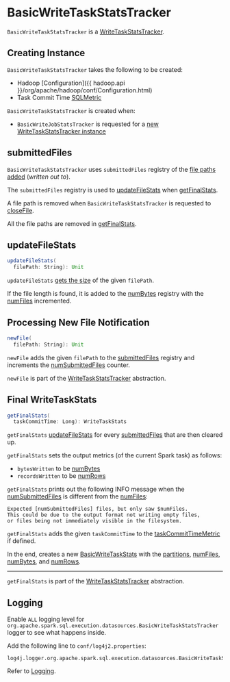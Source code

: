 # BasicWriteTaskStatsTracker

`BasicWriteTaskStatsTracker` is a [WriteTaskStatsTracker](WriteTaskStatsTracker.md).

## Creating Instance

`BasicWriteTaskStatsTracker` takes the following to be created:

* <span id="hadoopConf"> Hadoop [Configuration]({{ hadoop.api }}/org/apache/hadoop/conf/Configuration.html)
* <span id="taskCommitTimeMetric"> Task Commit Time [SQLMetric](../SQLMetric.md)

`BasicWriteTaskStatsTracker` is created when:

* `BasicWriteJobStatsTracker` is requested for a [new WriteTaskStatsTracker instance](BasicWriteJobStatsTracker.md#newTaskInstance)

## <span id="submittedFiles"> submittedFiles

`BasicWriteTaskStatsTracker` uses `submittedFiles` registry of the [file paths added](#newFile) (_written out to_).

The `submittedFiles` registry is used to [updateFileStats](#updateFileStats) when [getFinalStats](#getFinalStats).

A file path is removed when `BasicWriteTaskStatsTracker` is requested to [closeFile](#closeFile).

All the file paths are removed in [getFinalStats](#getFinalStats).

## <span id="updateFileStats"> updateFileStats

```scala
updateFileStats(
  filePath: String): Unit
```

`updateFileStats` [gets the size](#getFileSize) of the given `filePath`.

If the file length is found, it is added to the [numBytes](#numBytes) registry with the [numFiles](#numFiles) incremented.

## <span id="newFile"> Processing New File Notification

```scala
newFile(
  filePath: String): Unit
```

`newFile` adds the given `filePath` to the [submittedFiles](#submittedFiles) registry and increments the [numSubmittedFiles](#numSubmittedFiles) counter.

`newFile` is part of the [WriteTaskStatsTracker](WriteTaskStatsTracker.md#newFile) abstraction.

## <span id="getFinalStats"> Final WriteTaskStats

```scala
getFinalStats(
  taskCommitTime: Long): WriteTaskStats
```

`getFinalStats` [updateFileStats](#updateFileStats) for every [submittedFiles](#submittedFiles) that are then cleared up.

`getFinalStats` sets the output metrics (of the current Spark task) as follows:

* `bytesWritten` to be [numBytes](#numBytes)
* `recordsWritten` to be [numRows](#numRows)

`getFinalStats` prints out the following INFO message when the [numSubmittedFiles](#numSubmittedFiles) is different from the [numFiles](#numFiles):

```text
Expected [numSubmittedFiles] files, but only saw $numFiles.
This could be due to the output format not writing empty files,
or files being not immediately visible in the filesystem.
```

`getFinalStats` adds the given `taskCommitTime` to the [taskCommitTimeMetric](#taskCommitTimeMetric) if defined.

In the end, creates a new [BasicWriteTaskStats](BasicWriteTaskStats.md) with the [partitions](#partitions), [numFiles](#numFiles), [numBytes](#numBytes), and [numRows](#numRows).

---

`getFinalStats` is part of the [WriteTaskStatsTracker](WriteTaskStatsTracker.md#getFinalStats) abstraction.

## Logging

Enable `ALL` logging level for `org.apache.spark.sql.execution.datasources.BasicWriteTaskStatsTracker` logger to see what happens inside.

Add the following line to `conf/log4j2.properties`:

```text
log4j.logger.org.apache.spark.sql.execution.datasources.BasicWriteTaskStatsTracker=ALL
```

Refer to [Logging](../spark-logging.md).

